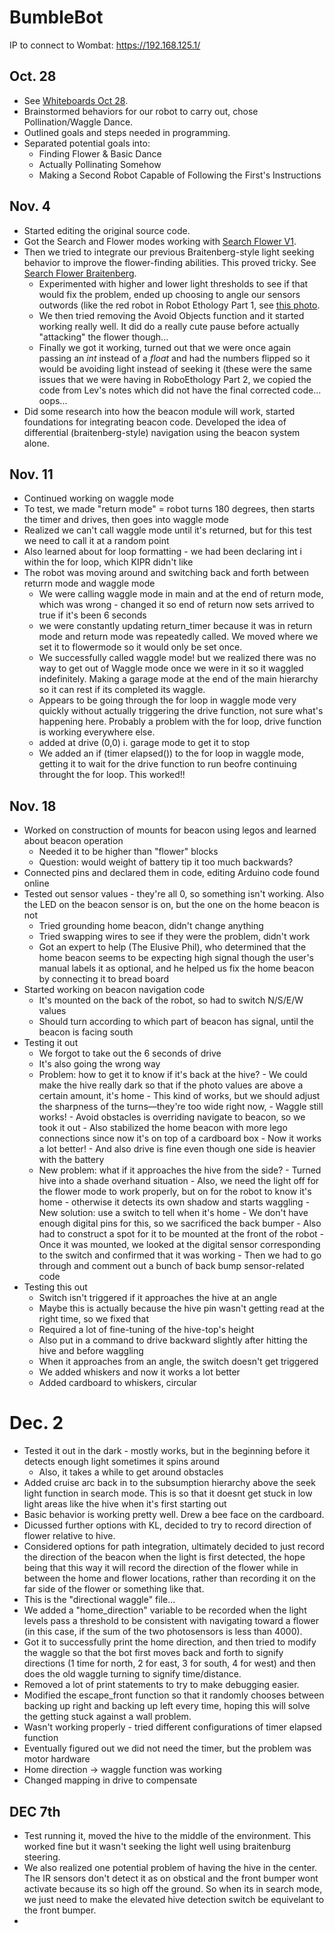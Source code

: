 # BumbleBot

IP to connect to Wombat: https://192.168.125.1/


## Oct. 28
- See [Whiteboards Oct 28](Whiteboards/Oct%2028).
- Brainstormed behaviors for our robot to carry out, chose Pollination/Waggle Dance.
- Outlined goals and steps needed in programming.
- Separated potential goals into:
  -  Finding Flower & Basic Dance
  -  Actually Pollinating Somehow
  -  Making a Second Robot Capable of Following the First's Instructions

## Nov. 4
- Started editing the original source code.
- Got the Search and Flower modes working with [Search Flower V1](search%20flower%20v1).
- Then we tried to integrate our previous Braitenberg-style light seeking behavior to improve the flower-finding abilities. This proved tricky. See [Search Flower Braitenberg](search%20flower%20braitenberg).
  - Experimented with higher and lower light thresholds to see if that would fix the problem, ended up choosing to angle our sensors outwords (like the red robot in Robot Ethology Part 1, see [this photo]().
  - We then tried removing the Avoid Objects function and it started working really well. It did do a really cute pause before actually "attacking" the flower though...
  - Finally we got it working, turned out that we were once again passing an _int_ instead of a _float_ and had the numbers flipped so it would be avoiding light instead of seeking it (these were the same issues that we were having in RoboEthology Part 2, we copied the code from Lev's notes which did not have the final corrected code... oops...
- Did some research into how the beacon module will work, started foundations for integrating beacon code. Developed the idea of differential (braitenberg-style) navigation using the beacon system alone.


## Nov. 11
 - Continued working on waggle mode
 - To test, we made "return mode" = robot turns 180 degrees, then starts the timer and drives, then goes into waggle mode
 - Realized we can't call waggle mode until it's returned, but for this test we need to call it at a random point
 - Also learned about for loop formatting -  we had been declaring int i within the for loop, which KIPR didn't like
 - The robot was moving around and switching back and forth between returrn mode and waggle mode
    - We were calling waggle mode in main and at the end of return mode, which was wrong - changed it so end of return now sets arrived to true if it's been 6 seconds
    - we were constantly updating return_timer because it was in return mode and return mode was repeatedly called. We moved where we set it to flowermode so it would only be set once. 
    - We successfully called waggle mode! but we realized there was no way to get out of Waggle mode once we were in it so it waggled indefinitely. Making a garage mode at the end of the main hierarchy so it can rest if its completed its waggle. 
    - Appears to be going through the for loop in waggle mode very quickly without actually triggering the drive function, not sure what's happening here. Probably a problem with the for loop, drive function is working everywhere else.
    - added at drive (0,0) i. garage mode to get it to stop
    - We added an if (timer elapsed()) to the for loop in waggle mode, getting it to wait for the drive function to run beofre continuing throught the for loop. This worked!!

## Nov. 18
 - Worked on construction of mounts for beacon using legos and learned about beacon operation
    -  Needed it to be higher than "flower" blocks
    -  Question: would weight of battery tip it too much backwards?
 - Connected pins and declared them in code, editing Arduino code found online
 - Tested out sensor values - they're all 0, so something isn't working. Also the LED on the beacon sensor is on, but the one on the home beacon is not
     -  Tried grounding home beacon, didn't change anything
     -  Tried swapping wires to see if they were the problem, didn't work
     -  Got an expert to help (The Elusive Phil), who determined that the home beacon seems to be expecting high signal though the user's manual labels it as optional, and he helped us fix the home beacon by connecting it to bread board
 - Started working on beacon navigation code
     -  It's mounted on the back of the robot, so had to switch N/S/E/W values
     -  Should turn according to which part of beacon has signal, until the beacon is facing south
 - Testing it out
     -  We forgot to take out the 6 seconds of drive
     -  It's also going the wrong way
     -  Problem: how to get it to know if it's back at the hive?
       -  We could make the hive really dark so that if the photo values are above a certain amount, it's home
       -  This kind of works, but we should adjust the sharpness of the turns—they're too wide right now,
       -  Waggle still works!
       -  Avoid obstacles is overriding navigate to beacon, so we took it out
       -  Also stabilized the home beacon with more lego connections since now it's on top of a cardboard box
       -  Now it works a lot better!
       -  And also drive is fine even though one side is heavier with the battery
     -  New problem: what if it approaches the hive from the side? 
       -  Turned hive into a shade overhand situation
       -  Also, we need the light off for the flower mode to work properly, but on for the robot to know it's home - otherwise it detects its own shadow and starts waggling
       -  New solution: use a switch to tell when it's home
       -  We don't have enough digital pins for this, so we sacrificed the back bumper
       -  Also had to construct a spot for it to be mounted at the front of the robot
       -  Once it was mounted, we looked at the digital sensor corresponding to the switch and confirmed that it was working
       -  Then we had to go through and comment out a bunch of back bump sensor-related code
 - Testing this out
     - Switch isn't triggered if it approaches the hive at an angle
     - Maybe this is actually because the hive pin wasn't getting read at the right time, so we fixed that
     - Required a lot of fine-tuning of the hive-top's height
     - Also put in a command to drive backward slightly after hitting the hive and before waggling
     - When it approaches from an angle, the switch doesn't get triggered
     - We added whiskers and now it works a lot better
     - Added cardboard to whiskers, circular

# Dec. 2
 - Tested it out in the dark - mostly works, but in the beginning before it detects enough light sometimes it spins around
     - Also, it takes a while to get around obstacles
 - Added cruise arc back in to the subsumption hierarchy above the seek light function in search mode. This is so that it doesnt get stuck in low light areas like the hive when it's first starting out 
 - Basic behavior is working pretty well. Drew a bee face on the cardboard.
 - Dicussed further options with KL, decided to try to record direction of flower relative to hive.
 - Considered options for path integration, ultimately decided to just record the direction of the beacon when the light is first detected, the hope being that this way it will record the direction of the flower while in between the home and flower locations, rather than recording it on the far side of the flower or something like that.
 - This is the "directional waggle" file...
 - We added a "home_direction" variable to be recorded when the light levels pass a threshold to be consistent with navigating toward a flower (in this case, if the sum of the two photosensors is less than 4000).
 - Got it to successfully print the home direction, and then tried to modify the waggle so that the bot first moves back and forth to signify directions (1 time for north, 2 for east, 3 for south, 4 for west) and then does the old waggle turning to signify time/distance.
 - Removed a lot of print statements to try to make debugging easier.
 - Modified the escape_front function so that it randomly chooses between backing up right and backing up left every time, hoping this will solve the getting stuck against a wall problem.
 - Wasn't working properly - tried different configurations of timer elapsed function
 - Eventually figured out we did not need the timer, but the problem was motor hardware
 - Home direction -> waggle function was working
 - Changed mapping in drive to compensate 
 
 ## DEC 7th
  - Test running it, moved the hive to the middle of the environment. This worked fine but it wasn't seeking the light well using braitenburg steering. 
  - We also realized one potential problem of having the hive in the center. The IR sensors don't detect it as on obstical and the front bumper wont activate because its so high off the ground. So when its in search mode, we just need to make the elevated hive detection switch be equivelant to the front bumper. 
  - 
